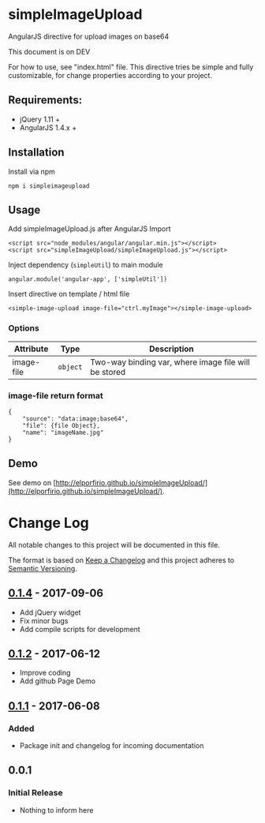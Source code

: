# simpleImageUpload
AngularJS directive for upload images on base64

This document is on DEV

For how to use, see "index.html" file. This directive tries be simple and fully customizable, for change properties according to your project.

## Requirements:

* jQuery 1.11 +
* AngularJS 1.4.x +

## Installation

Install via npm

`npm i simpleimageupload`

## Usage

Add simpleImageUpload.js after AngularJS Import

```
<script src="node_modules/angular/angular.min.js"></script>
<script src="simpleImageUpload/simpleImageUpload.js"></script>
```

Inject dependency (`simpleUtil`) to main module 

`angular.module('angular-app', ['simpleUtil'])`

Insert directive on template / html file

`<simple-image-upload image-file="ctrl.myImage"></simple-image-upload>`
 
 ### Options
 
 | Attribute  | Type |  Description |
 |---|---| --- |
 | image-file  | `object` | Two-way binding var, where image file will be stored |  

### image-file return format

```
{
    "source": "data:image;base64",
    "file": {file Object},
    "name": "imageName.jpg"
}
```

## Demo

See demo on [http://elporfirio.github.io/simpleImageUpload/](http://elporfirio.github.io/simpleImageUpload/).

# Change Log
All notable changes to this project will be documented in this file.

The format is based on [Keep a Changelog](http://keepachangelog.com/)
and this project adheres to [Semantic Versioning](http://semver.org/).

## [0.1.4] - 2017-09-06
- Add jQuery widget
- Fix minor bugs
- Add compile scripts for development

## [0.1.2] - 2017-06-12
- Improve coding
- Add github Page Demo

## [0.1.1] - 2017-06-08
### Added
- Package init and changelog for incoming documentation

## 0.0.1
### Initial Release
- Nothing to inform here

[Unreleased]: https://github.com/elporfirio/simpleImageUpload
[0.1.1]: https://github.com/elporfirio/simpleImageUpload/releases/tag/v0.1
[0.1.2]: https://github.com/elporfirio/simpleImageUpload/releases/tag/v.0.1.2
[0.1.4]: https://github.com/elporfirio/simpleImageUpload/releases/tag/v.0.1.4